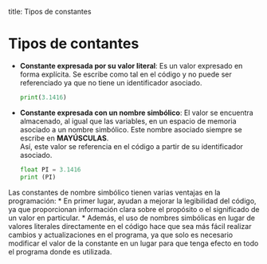 title: Tipos de constantes

# Tipos de contantes

* **Constante expresada por su valor literal**: Es un valor expresado en forma explícita. Se escribe como tal en el código y no puede ser referenciado ya que no tiene un identificador asociado.

    ``` py
    print(3.1416) 
    ```

* **Constante expresada con un nombre simbólico**: El valor se encuentra almacenado, al igual que las variables, en un espacio de memoria asociado a un nombre simbólico. Este nombre asociado siempre se escribe en **MAYÚSCULAS**.  
  Así, este valor se referencia en el código a partir de su identificador asociado.
    ``` py
    float PI = 3.1416
    print (PI)
    ```

Las constantes de nombre simbólico tienen varias ventajas en la programación:
    * En primer lugar, ayudan a mejorar la legibilidad del código, ya que proporcionan información clara sobre el propósito o el significado de un valor en particular. 
    * Además, el uso de nombres simbólicas en lugar de valores literales directamente en el código hace que sea más fácil realizar cambios y actualizaciones en el programa, ya que solo es necesario modificar el valor de la constante en un lugar para que tenga efecto en todo el programa donde es utilizada.

